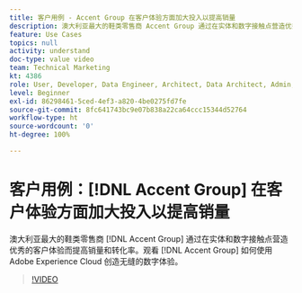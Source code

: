 ```yaml
---
title: 客户用例 - Accent Group 在客户体验方面加大投入以提高销量
description: 澳大利亚最大的鞋类零售商 Accent Group 通过在实体和数字接触点营造优秀的客户体验而提高销量和转化率。观看 Accent Group 如何使用 Adobe Experience Cloud 创造无缝的数字体验。
feature: Use Cases
topics: null
activity: understand
doc-type: value video
team: Technical Marketing
kt: 4386
role: User, Developer, Data Engineer, Architect, Data Architect, Admin, Leader
level: Beginner
exl-id: 86298461-5ced-4ef3-a820-4be0275fd7fe
source-git-commit: 8fc641743bc9e07b838a22ca64ccc15344d52764
workflow-type: ht
source-wordcount: '0'
ht-degree: 100%

---
```


# 客户用例：[!DNL Accent Group] 在客户体验方面加大投入以提高销量

澳大利亚最大的鞋类零售商 [!DNL Accent Group] 通过在实体和数字接触点营造优秀的客户体验而提高销量和转化率。观看 [!DNL Accent Group] 如何使用 Adobe Experience Cloud 创造无缝的数字体验。

>[!VIDEO](https://video.tv.adobe.com/v/31505/?quality=12&learn=on)
